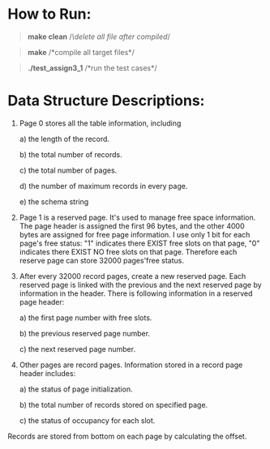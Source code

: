 # How to Run:

> **make clean** /*\delete all file after compiled*/

> **make** /\*compile all target files*/

> **./test_assign3_1** /\*run the test cases*/


# Data Structure Descriptions:

1. Page 0 stores all the table information, including 

	a) the length of the record.

	b) the total number of records.

	c) the total number of pages.

	d) the number of maximum records in every page.

	e) the schema string
		
2. Page 1 is a reserved page. It's used to manage free space information. The page header is assigned the first 96 bytes, and the other 4000 bytes are assigned for free page information. I use only 1 bit for each page's free status: "1" indicates there EXIST free slots on that page, "0" indicates there EXIST NO free slots on that page. Therefore each reserve page can store 32000 pages'free status.
		
3. After every 32000 record pages, create a new reserved page. Each reserved page is linked with the previous and the next reserved page by information in the header. There is following information in a reserved page header:

	a) the first page number with free slots.

	b) the previous reserved page number.

	c) the next reserved page number.

4. Other pages are record pages. Information stored in a record page header includes:

	a) the status of page initialization.

	b) the total number of records stored on specified page.

	c) the status of occupancy for each slot. 

Records are stored from bottom on each page by calculating the offset.